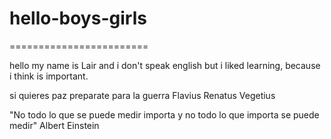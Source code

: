 # hello-boys-girls
========================

hello my name is Lair and i don't speak english but i liked learning, 
because i think is important.

si quieres paz preparate para la guerra
Flavius Renatus Vegetius

"No todo lo que se puede medir importa y no todo lo que importa se puede medir"
Albert Einstein
